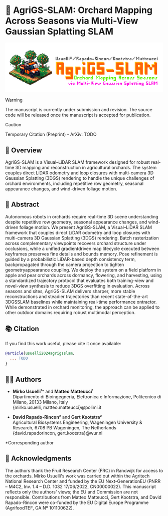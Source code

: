 # 🌳 AgriGS-SLAM: Orchard Mapping Across Seasons via Multi-View Gaussian Splatting SLAM

![](img/cover.png)

> [!WARNING]
> The manuscript is currently under submission and revision. The source code will be released once the manuscript is accepted for publication.

> [!CAUTION]
> Temporary Citation (Preprint) - ArXiv: TODO

## 🚜 Overview

AgriGS-SLAM is a Visual–LiDAR SLAM framework designed for robust real-time 3D mapping and reconstruction in agricultural orchards. The system couples direct LiDAR odometry and loop closures with multi-camera 3D Gaussian Splatting (3DGS) rendering to handle the unique challenges of orchard environments, including repetitive row geometry, seasonal appearance changes, and wind-driven foliage motion.

## 📝 Abstract

Autonomous robots in orchards require real-time
3D scene understanding despite repetitive row geometry, seasonal appearance changes, and wind-driven foliage motion. We present AgriGS-SLAM, a Visual–LiDAR SLAM framework that couples direct LiDAR odometry and loop closures with multi-camera 3D Gaussian Splatting (3DGS) rendering. Batch rasterization across complementary viewpoints recovers orchard structure under occlusions, while a unified gradientdriven map lifecycle executed between keyframes preserves fine details and bounds memory. Pose refinement is guided by a probabilistic LiDAR-based depth consistency term, backpropagated through the camera projection to tighten geometryappearance coupling. We deploy the system on a field platform in apple and pear orchards across dormancy, flowering, and harvesting, using a standardized trajectory protocol that evaluates both training-view and novel-view synthesis to reduce 3DGS overfitting in evaluation. Across seasons and sites, AgriGS-SLAM delivers sharper, more stable reconstructions and steadier trajectories than recent state-of-the-art 3DGSSLAM baselines while maintaining real-time performance ontractor. While demonstrated in orchard monitoring, the approach can be applied to other outdoor domains requiring
robust multimodal perception.

##  📚 Citation

If you find this work useful, please cite it once available:

```bibtex
@article{usuelli2024agrigsslam,
  ... TODO
}
```

## 👨‍🌾 Authors

- **Mirko Usuelli**¹* and **Matteo Matteucci**¹  
  Dipartimento di Bioingegneria, Elettronica e Informazione, Politecnico di Milano, 20133 Milano, Italy  
  {mirko.usuelli, matteo.matteucci}@polimi.it

- **David Rapado-Rincon**² and **Gert Kootstra**²  
  Agricultural Biosystems Engineering, Wageningen University & Research, 6708 PB Wageningen, The Netherlands  
  {david.rapadorincon, gert.kootstra}@wur.nl

*Corresponding author

## 🙏 Acknowledgments

The authors thank the Fruit Research Center (FRC) in Randwijk for access to the orchards. Mirko Usuelli's work was carried out within the Agritech National  Research Center and funded by the EU Next-GenerationEU (PNRR – M4C2, Inv. 1.4 – D.D. 1032 17/06/2022, CN00000022). This manuscript reflects only the authors' views; the EU and Commission are not responsible. Contributions from Matteo Matteucci, Gert Kootstra, and David Rapado-Rincon were co-funded by the EU Digital Europe Programme (AgrifoodTEF, GA Nº 101100622).
